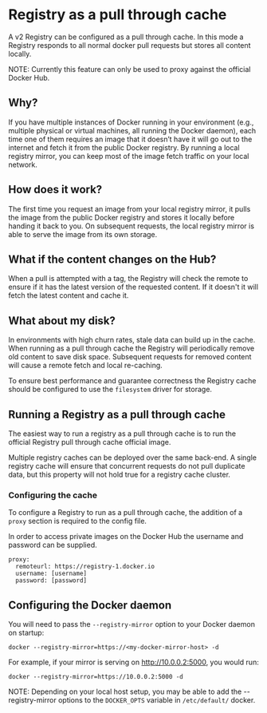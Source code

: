 <!--[metadata]>
+++
draft = "true"
+++
<![end-metadata]-->

# Registry as a pull through cache

A v2 Registry can be configured as a pull through cache.  In this mode a Registry responds to all normal docker pull requests but stores all content locally.

NOTE: Currently this feature can only be used to proxy against the official Docker Hub.

## Why?

If you have multiple instances of Docker running in your environment (e.g., multiple physical or virtual machines, all running the Docker daemon), each time one of them requires an image that it doesn’t have it will go out to the internet and fetch it from the public Docker registry. By running a local registry mirror, you can keep most of the image fetch traffic on your local network.

## How does it work?

The first time you request an image from your local registry mirror, it pulls the image from the public Docker registry and stores it locally before handing it back to you. On subsequent requests, the local registry mirror is able to serve the image from its own storage.

## What if the content changes on the Hub?

When a pull is attempted with a tag, the Registry will check the remote to ensure if it has the latest version of the requested content.  If it doesn't it will fetch the latest content and cache it.

## What about my disk?

In environments with high churn rates, stale data can build up in the cache.  When running as a pull through cache the Registry will periodically remove old content to save disk space.  Subsequent requests for removed content will cause a remote fetch and local re-caching.

To ensure best performance and guarantee correctness the Registry cache should be configured to use the `filesystem` driver for storage.

## Running a Registry as a pull through cache

The easiest way to run a registry as a pull through cache is to run the official Registry pull through cache official image.  

Multiple registry caches can be deployed over the same back-end.  A single registry cache will ensure that concurrent requests do not pull duplicate data, but this property will not hold true for a registry cache cluster.

### Configuring the cache

To configure a Registry to run as a pull through cache, the addition of a `proxy` section is required to the config file.

In order to access private images on the Docker Hub the username and password can be supplied.

```            
proxy:
  remoteurl: https://registry-1.docker.io
  username: [username]
  password: [password]
```



## Configuring the Docker daemon

You will need to pass the `--registry-mirror` option to your Docker daemon on startup:

```
docker --registry-mirror=https://<my-docker-mirror-host> -d
```

For example, if your mirror is serving on http://10.0.0.2:5000, you would run:

```
docker --registry-mirror=https://10.0.0.2:5000 -d
```

NOTE: Depending on your local host setup, you may be able to add the --registry-mirror options to the `DOCKER_OPTS` variable in `/etc/default/` docker.




